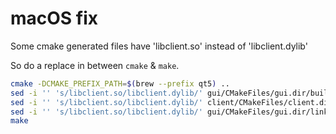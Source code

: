 # macOS fix
Some cmake generated files have 'libclient.so' instead of 'libclient.dylib'

So do a replace in between `cmake` & `make`.
```sh
cmake -DCMAKE_PREFIX_PATH=$(brew --prefix qt5) ..
sed -i '' 's/libclient.so/libclient.dylib/' gui/CMakeFiles/gui.dir/build.make
sed -i '' 's/libclient.so/libclient.dylib/' client/CMakeFiles/client.dir/build.make
sed -i '' 's/libclient.so/libclient.dylib/' gui/CMakeFiles/gui.dir/link.txt
make
```
<!-- LC_ALL=C find ./ -type f -exec sed -i '' -e "s/libclient.so/libclient.dylib/g" {} \; -->

